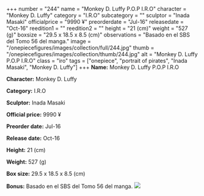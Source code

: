+++
number = "244"
name = "Monkey D. Luffy P.O.P I.R.O"
character = "Monkey D. Luffy"
category = "I.R.O"
subcategory = ""
sculptor = "Inada Masaki"
officialprice = "9990 ¥"
preorderdate = "Jul-16"
releasedate = "Oct-16"
reedition1 = ""
reedition2 = ""
height = "21 (cm)"
weight = "527 (g)"
boxsize = "29.5 x 18.5 x 8.5 (cm)"
observations = "Basado en el SBS del Tomo 56 del manga."
image = "/onepiecefigures/images/collection/full/244.jpg"
thumb = "/onepiecefigures/images/collection/thumb/244.jpg"
alt = "Monkey D. Luffy P.O.P I.R.O"
class = "iro"
tags = ["onepiece", "portrait of pirates", "Inada Masaki", "Monkey D. Luffy"]
+++
**Name:** Monkey D. Luffy P.O.P I.R.O

**Character:** Monkey D. Luffy

**Category:** I.R.O 

**Sculptor:** Inada Masaki

**Official price:** 9990 ¥

**Preorder date:** Jul-16

**Release date:** Oct-16

**Height:** 21 (cm)

**Weight:** 527 (g)

**Box size:** 29.5 x 18.5 x 8.5 (cm)

**Bonus:** Basado en el SBS del Tomo 56 del manga.
<img src="/onepiecefigures/images/collection/thumb/244.jpg">
